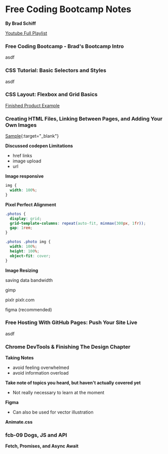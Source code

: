 # Free Coding Bootcamp Notes

**By Brad Schiff**

[Youtube Full Playlist](https://www.youtube.com/playlist?list=PLpcSpRrAaOargYaCNYxZCiFIp9YTqEl-l)

### Free Coding Bootcamp - Brad's Bootcamp Intro

asdf

### CSS Tutorial: Basic Selectors and Styles

asdf

### CSS Layout: Flexbox and Grid Basics

[Finished Product Example](https://codepen.io/learnwebcode/pen/vYGExYx?editors=1100)

### Creating HTML Files, Linking Between Pages, and Adding Your Own Images

[Sample](/fcb-04/index.html){:target="\_blank"}

**Discussed codepen Limitations**

- href links
- image upload
- url

**Image responsive**

```css
img {
  width: 100%;
}
```

**Pixel Perfect Alignment**

```css
.photos {
  display: grid;
  grid-template-columns: repeat(auto-fit, minmax(300px, 1fr));
  gap: 1rem;
}

.photos .photo img {
  width: 100%;
  height: 100%;
  object-fit: cover;
}
```

**Image Resizing**

saving data bandwidth

gimp

pixlr pixlr.com

figma (recommended)

### Free Hosting With GitHub Pages: Push Your Site Live

asdf

### Chrome DevTools & Finishing The Design Chapter

**Taking Notes**

- avoid feeling overwhelmed
- avoid information overload

**Take note of topics you heard, but haven't actually covered yet**

- Not really necessary to learn at the moment

**Figma**

- Can also be used for vector illustration

**Animate.css**



### fcb-09 Dogs, JS and API

**Fetch, Promises, and Async Await**































